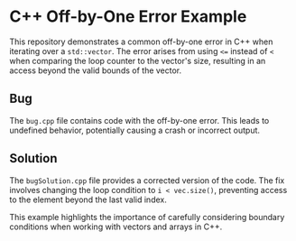 # C++ Off-by-One Error Example

This repository demonstrates a common off-by-one error in C++ when iterating over a `std::vector`.  The error arises from using `<=` instead of `<` when comparing the loop counter to the vector's size, resulting in an access beyond the valid bounds of the vector.

## Bug

The `bug.cpp` file contains code with the off-by-one error.  This leads to undefined behavior, potentially causing a crash or incorrect output.

## Solution

The `bugSolution.cpp` file provides a corrected version of the code.  The fix involves changing the loop condition to `i < vec.size()`, preventing access to the element beyond the last valid index.

This example highlights the importance of carefully considering boundary conditions when working with vectors and arrays in C++.